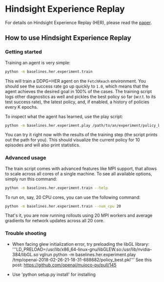 # Hindsight Experience Replay
For details on Hindsight Experience Replay (HER), please read the [paper](https://arxiv.org/pdf/1707.01495.pdf).

## How to use Hindsight Experience Replay

### Getting started
Training an agent is very simple:
```bash
python -m baselines.her.experiment.train
```
This will train a DDPG+HER agent on the `FetchReach` environment.
You should see the success rate go up quickly to `1.0`, which means that the agent achieves the
desired goal in 100% of the cases.
The training script logs other diagnostics as well and pickles the best policy so far (w.r.t. to its test success rate),
the latest policy, and, if enabled, a history of policies every K epochs.

To inspect what the agent has learned, use the play script:
```bash
python -m baselines.her.experiment.play /path/to/an/experiment/policy_best.pkl
```
You can try it right now with the results of the training step (the script prints out the path for you).
This should visualize the current policy for 10 episodes and will also print statistics.


### Advanced usage
The train script comes with advanced features like MPI support, that allows to scale across all cores of a single machine.
To see all available options, simply run this command:
```bash
python -m baselines.her.experiment.train --help
```
To run on, say, 20 CPU cores, you can use the following command:
```bash
python -m baselines.her.experiment.train --num_cpu 20
```
That's it, you are now running rollouts using 20 MPI workers and average gradients for network updates across all 20 core.

### Trouble shooting
* When facing glew initialization error, try preloading the libGL library:
'''LD_PRELOAD=/usr/lib/x86_64-linux-gnu/libGLEW.so:/usr/lib/nvidia-384/libGL.so vglrun python -m baselines.her.experiment.play /tmp/openai-2018-02-26-21-18-31-688682/policy_best.pkl'''
See this post: https://github.com/openai/mujoco-py/pull/145

* Use 'python setup.py install' for installing 
